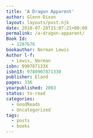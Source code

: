 ```yaml
---
title: 'A Dragon Apparent'
author: Glenn Dixon
layout: layouts/post.njk
date: 2018-07-28T15:07:21+00:00
permalink: /a-dragon-apparent/
Book Id:
  - 1287676
bookauthor: Norman Lewis
Author l-f:
  - Lewis, Norman
isbn: 090787133X
isbn13: 9780907871330
publisher: Eland
pages: 336
yearpublished: 2003
status: to-read
categories:
  - GoodReads
  - Uncategorized
tags:
  - posts
  - books
---
```

